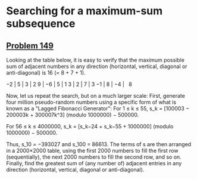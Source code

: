 # Searching for a maximum-sum subsequence
## [Problem 149](https://projecteuler.net/problem=149)
Looking at the table below, it is easy to verify that the maximum possible sum of adjacent numbers in any direction (horizontal, vertical, diagonal or anti-diagonal) is 16 (= 8 + 7 + 1).

−2 | 5 | 3 | 2
9 | −6 | 5 | 1
3 | 2 | 7 | 3
−1 | 8 | −4 |   8

Now, let us repeat the search, but on a much larger scale:
First, generate four million pseudo-random numbers using a specific form of what is known as a "Lagged Fibonacci Generator":
For 1 ≤ k ≤ 55, s_k = [100003 − 200003k + 300007k^3] (modulo 1000000) − 500000.

For 56 ≤ k ≤ 4000000, s_k = [s_k−24 + s_k−55 + 1000000] (modulo 1000000) − 500000.

Thus, s_10 = −393027 and s_100 = 86613.
The terms of s are then arranged in a 2000×2000 table, using the first 2000 numbers to fill the first row (sequentially), the next 2000 numbers to fill the second row, and so on.
Finally, find the greatest sum of (any number of) adjacent entries in any direction (horizontal, vertical, diagonal or anti-diagonal).
